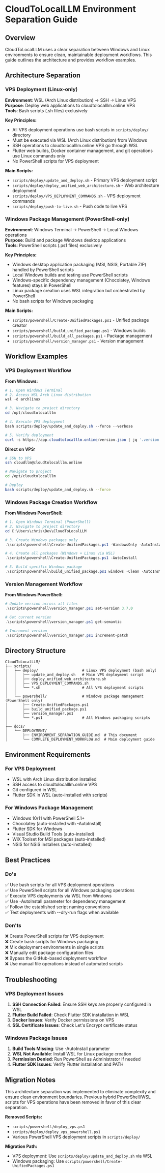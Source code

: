 # CloudToLocalLLM Environment Separation Guide

## Overview

CloudToLocalLLM uses a clear separation between Windows and Linux environments to ensure clean, maintainable deployment workflows. This guide outlines the architecture and provides workflow examples.

## Architecture Separation

### VPS Deployment (Linux-only)

**Environment**: WSL (Arch Linux distribution) → SSH → Linux VPS  
**Purpose**: Deploy web applications to cloudtolocalllm.online VPS  
**Tools**: Bash scripts (.sh files) exclusively  

**Key Principles:**
- All VPS deployment operations use bash scripts in `scripts/deploy/` directory
- Must be executed via WSL (Arch Linux distribution) from Windows
- SSH operations to cloudtolocalllm.online VPS go through WSL
- Flutter web builds, Docker container management, and git operations use Linux commands only
- No PowerShell scripts for VPS deployment

**Main Scripts:**
- `scripts/deploy/update_and_deploy.sh` - Primary VPS deployment script
- `scripts/deploy/deploy_unified_web_architecture.sh` - Web architecture deployment
- `scripts/deploy/VPS_DEPLOYMENT_COMMANDS.sh` - VPS deployment commands
- `scripts/deploy/push-to-live.sh` - Push code to live VPS

### Windows Package Management (PowerShell-only)

**Environment**: Windows Terminal → PowerShell → Local Windows operations  
**Purpose**: Build and package Windows desktop applications  
**Tools**: PowerShell scripts (.ps1 files) exclusively  

**Key Principles:**
- Windows desktop application packaging (MSI, NSIS, Portable ZIP) handled by PowerShell scripts
- Local Windows builds and testing use PowerShell scripts
- Windows-specific dependency management (Chocolatey, Windows features) stays in PowerShell
- Linux package creation uses WSL integration but orchestrated by PowerShell
- No bash scripts for Windows packaging

**Main Scripts:**
- `scripts/powershell/Create-UnifiedPackages.ps1` - Unified package creator
- `scripts/powershell/build_unified_package.ps1` - Windows builds
- `scripts/powershell/build_all_packages.ps1` - Package management
- `scripts/powershell/version_manager.ps1` - Version management

## Workflow Examples

### VPS Deployment Workflow

**From Windows:**
```powershell
# 1. Open Windows Terminal
# 2. Access WSL Arch Linux distribution
wsl -d archlinux

# 3. Navigate to project directory
cd /opt/cloudtolocalllm

# 4. Execute VPS deployment
bash scripts/deploy/update_and_deploy.sh --force --verbose

# 5. Verify deployment
curl -s https://app.cloudtolocalllm.online/version.json | jq '.version'
```

**Direct on VPS:**
```bash
# SSH to VPS
ssh cloudllm@cloudtolocalllm.online

# Navigate to project
cd /opt/cloudtolocalllm

# Deploy
bash scripts/deploy/update_and_deploy.sh --force
```

### Windows Package Creation Workflow

**From Windows PowerShell:**
```powershell
# 1. Open Windows Terminal (PowerShell)
# 2. Navigate to project directory
cd C:\Users\chris\Dev\CloudToLocalLLM

# 3. Create Windows packages only
.\scripts\powershell\Create-UnifiedPackages.ps1 -WindowsOnly -AutoInstall

# 4. Create all packages (Windows + Linux via WSL)
.\scripts\powershell\Create-UnifiedPackages.ps1 -AutoInstall

# 5. Build specific Windows package
.\scripts\powershell\build_unified_package.ps1 windows -Clean -AutoInstall
```

### Version Management Workflow

**From Windows PowerShell:**
```powershell
# Update version across all files
.\scripts\powershell\version_manager.ps1 set-version 3.7.0

# Get current version
.\scripts\powershell\version_manager.ps1 get-semantic

# Increment version
.\scripts\powershell\version_manager.ps1 increment-patch
```

## Directory Structure

```
CloudToLocalLLM/
├── scripts/
│   ├── deploy/                    # Linux VPS deployment (bash only)
│   │   ├── update_and_deploy.sh   # Main VPS deployment script
│   │   ├── deploy_unified_web_architecture.sh
│   │   ├── VPS_DEPLOYMENT_COMMANDS.sh
│   │   └── *.sh                   # All VPS deployment scripts
│   │
│   └── powershell/                # Windows package management (PowerShell only)
│       ├── Create-UnifiedPackages.ps1
│       ├── build_unified_package.ps1
│       ├── version_manager.ps1
│       └── *.ps1                  # All Windows packaging scripts
│
├── docs/
│   └── DEPLOYMENT/
│       ├── ENVIRONMENT_SEPARATION_GUIDE.md  # This document
│       └── COMPLETE_DEPLOYMENT_WORKFLOW.md  # Main deployment guide
```

## Environment Requirements

### For VPS Deployment
- WSL with Arch Linux distribution installed
- SSH access to cloudtolocalllm.online VPS
- Git configured in WSL
- Flutter SDK in WSL (auto-installed with scripts)

### For Windows Package Management
- Windows 10/11 with PowerShell 5.1+
- Chocolatey (auto-installed with -AutoInstall)
- Flutter SDK for Windows
- Visual Studio Build Tools (auto-installed)
- WiX Toolset for MSI packages (auto-installed)
- NSIS for NSIS installers (auto-installed)

## Best Practices

### Do's
✅ Use bash scripts for all VPS deployment operations  
✅ Use PowerShell scripts for all Windows packaging operations  
✅ Execute VPS deployments via WSL from Windows  
✅ Use -AutoInstall parameter for dependency management  
✅ Follow the established script naming conventions  
✅ Test deployments with --dry-run flags when available  

### Don'ts
❌ Create PowerShell scripts for VPS deployment  
❌ Create bash scripts for Windows packaging  
❌ Mix deployment environments in single scripts  
❌ Manually edit package configuration files  
❌ Bypass the GitHub-based deployment workflow  
❌ Use manual file operations instead of automated scripts  

## Troubleshooting

### VPS Deployment Issues
1. **SSH Connection Failed**: Ensure SSH keys are properly configured in WSL
2. **Flutter Build Failed**: Check Flutter SDK installation in WSL
3. **Docker Issues**: Verify Docker permissions on VPS
4. **SSL Certificate Issues**: Check Let's Encrypt certificate status

### Windows Package Issues
1. **Build Tools Missing**: Use -AutoInstall parameter
2. **WSL Not Available**: Install WSL for Linux package creation
3. **Permission Denied**: Run PowerShell as Administrator if needed
4. **Flutter SDK Issues**: Verify Flutter installation and PATH

## Migration Notes

This architecture separation was implemented to eliminate complexity and ensure clean environment boundaries. Previous hybrid PowerShell/WSL scripts for VPS operations have been removed in favor of this clear separation.

**Removed Scripts:**
- `scripts/powershell/deploy_vps.ps1`
- `scripts/deploy/deploy_vps_powershell.ps1`
- Various PowerShell VPS deployment scripts in `scripts/deploy/`

**Migration Path:**
- VPS deployment: Use `scripts/deploy/update_and_deploy.sh` via WSL
- Windows packaging: Use `scripts/powershell/Create-UnifiedPackages.ps1`
